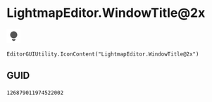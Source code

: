 # LightmapEditor.WindowTitle@2x
![](/img/LightmapEditor.WindowTitle@2x.png)

``` CSharp
EditorGUIUtility.IconContent("LightmapEditor.WindowTitle@2x")
```
## GUID
```
126879011974522002
```
